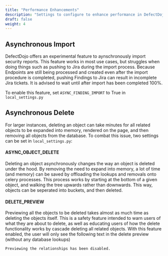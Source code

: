 ```yaml
---
title: "Performance Enhancements"
description: "Settings to configure to enhance performance in DefectDojo"
draft: false
weight: 4
---
```


## Asynchronous Import

DefectDojo offers an experimental feature to aynschronously import security reports.
This feature works in most use cases, but struggles when doing things such as pushing
to Jira during the import process. Because Endpoints are still being processed and
created even after the import procedure is completed, pushing Findings to Jira can
result in incomplete Jira tickets. It is advised to wait until after import has been
completed 100%.

To enable this feature, set `ASYNC_FINDING_IMPORT` to True in `local_settings.py`

## Asynchronous Delete

For larger instances, deleting an object can take minutes for all related objects to be
expanded into memory, rendered on the page, and then removing all objects from the database.
To combat this issue, two settings can be set in `local_settings.py`:

#### ASYNC_OBJECT_DELETE

Deleting an object asynchronously changes the way an object is deleted under the hood. By removing
the need to expand into memory, a lot of time (and memory) can be saved by offloading the lookups and
removals onto celery processes. This process works by starting at the bottom of a given object, and
walking the tree upwards rather than downwards. This way, objects can be seperated into buckets,
and then deleted.

#### DELETE_PREVIEW

Previewing all the objects to be deleted takes almost as much time as deleting the objects itself.
This is a safety feature intended to warn users of what they are about to delete, as well as educating
users of how the delete functionality works by cascade deleting all related objects. With this feature enabled,
the user will only see the following text in the delete preview (without any database lookups)

`Previewing the relationships has been disabled.`
